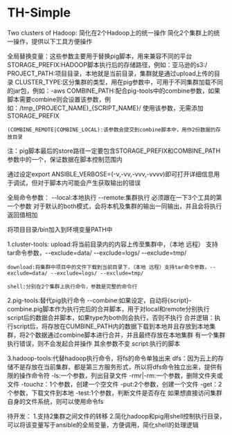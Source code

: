 # TH-Simple
Two clusters of Hadoop: 简化在2个Hadoop上的统一操作
简化2个集群上的统一操作，提供以下工具方便操作

全局替换变量：这些参数主要用于替换pig脚本，用来兼容不同的平台
	STORAGE_PREFIX:HADOOP脚本执行后的存储路径，例如：亚马逊的s3:/
	PROJECT_PATH:项目目录，本地就是当前目录，集群就是通过upload上传的目录
	CLUSTER_TYPE:区分集群的类型，用在pig参数中，可用于不同集群加载不同的jar包，例如：-aws
	COMBINE_PATH:配合pig-tools中的combine参数，如果脚本需要combine则会设置该参数，例如：/tmp_{PROJECT_NAME}_{SCRIPT_NAME}/
				使用该参数，无需添加STORAGE_PREFIX
	
	(COMBINE_REMOTE|COMBINE_LOCAL):该参数会提交到combine脚本中，用作2份数据的存放目录
				
注：pig脚本最后的store路径一定要包含STORAGE_PREFIX和COMBINE_PATH参数中的一个，保证数据在脚本控制范围内

通过设定export ANSIBLE_VERBOSE=(-v,-vv,-vvv,-vvvv)即可打开详细信息用于调试，但对于脚本内可能会产生获取输出的错误

全局命令参数：
	--local:本地执行
	--remote:集群执行
	必须跟在一下3个工具的第一个参数
	对于默认的both模式，会将本机及集群的输出一同输出，并且会将执行返回值相加

将项目目录/bin加入到环境变量PATH中
	
1.cluster-tools:
	upload:将当前目录内的内容上传至集群中，（本地 远程） 支持tar命令参数，--exclude=data/ --exclude=logs/ --exclude=tmp/ 
	
	download:将集群中项目中的文件下载到当前目录下，（本地 远程）支持tar命令参数，--exclude=data/ --exclude=logs/ --exclude=tmp/ 
	
	shell:分别在2个集群上执行命令，参数是完整的命令行

2.pig-tools:替代pig执行命令
	--combine:如果设定，自动将{script}-combine.pig脚本作为执行完后的合并脚本，用于对local和remote分别执行script后的数据合并脚本，如果type为both则会执行，否则不执行
		合并逻辑：执行script后，将存放在CUMBINE_PATH内的数据下载到本地并且存放到本地集群，将2个数据通过combine脚本进行合并，并且最终存放在本地集群
		有一个集群执行错误，则不会发起合并操作
	其余参数不变
	script:执行的脚本

3.hadoop-tools:代替hadoop执行命令，将fs的命令单独出来
	dfs：因为云上的存储不是存放在当前集群，都是第三方服务形式，所以将dfs命令独立出来，提供有限的操作命令符
		-ls:一个参数，列出目录文件
		-rmr|-rm:一个参数，删除文件夹或文件
		-touchz：1个参数，创建一个空文件
		-put:2个参数，创建一个文件
		-get：2个参数，下载文件到本地
		-test:1个参数，判断文件是否存在
	如果想直接访问集群自身的文件系统，则可以使用命令fs


待开发：
1.支持2集群之间文件的转移
2.简化hadoop和pig用shell控制执行目录，可以将该变量写于ansible的全局变量，方便调用，简化shell的处理逻辑
